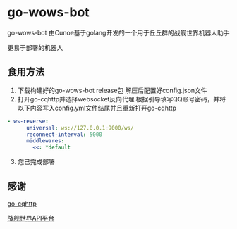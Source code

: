 # go-wows-bot

go-wows-bot 由Cunoe基于golang开发的一个用于丘丘群的战舰世界机器人助手

更易于部署的机器人

## 食用方法

1. 下载构建好的go-wows-bot release包 解压后配置好config.json文件
2. 打开go-cqhttp并选择websocket反向代理 根据引导填写QQ账号密码，并将以下内容写入config.yml文件结尾并且重新打开go-cqhttp
```yaml
- ws-reverse:
      universal: ws://127.0.0.1:9000/ws/
      reconnect-interval: 5000
      middlewares:
        <<: *default
```
3. 您已完成部署

## 感谢

[go-cqhttp](https://github.com/Mrs4s/go-cqhttp)

[战舰世界API平台](https://wows.linxun.link/)
